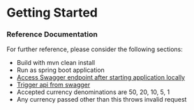 # Getting Started

### Reference Documentation
For further reference, please consider the following sections:

* Build with mvn clean install
* Run as spring boot application
* [Access Swagger endpoint after starting application locally](http://localhost:8080/swagger-ui/index.html#/)
* [Trigger api from swagger](http://localhost:8080/swagger-ui/index.html#/wallet-rest-controller/walletChangerUsingPOST)
* Accepted currency denominations are 50, 20, 10, 5, 1
* Any currency passed other than this throws invalid request



